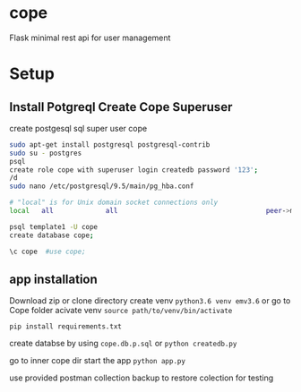 # cope
Flask minimal rest api for user management

# Setup
## Install Potgreql Create Cope Superuser
create postgesql sql super user cope

```bash
sudo apt-get install postgresql postgresql-contrib
sudo su - postgres
psql
create role cope with superuser login createdb password '123';
/d
sudo nano /etc/postgresql/9.5/main/pg_hba.conf

# "local" is for Unix domain socket connections only
local   all             all                                     peer->md5

psql template1 -U cope
create database cope;

\c cope  #use cope;
```
## app installation
Download zip or clone directory 
create venv  `python3.6 venv emv3.6` or 
go to Cope folder
acivate venv
`source path/to/venv/bin/activate`

```pip install requirements.txt```

create databse by using `cope.db.p.sql` or `python createdb.py`

go to inner cope dir start the app `python app.py`

use provided postman collection backup to restore colection for testing
